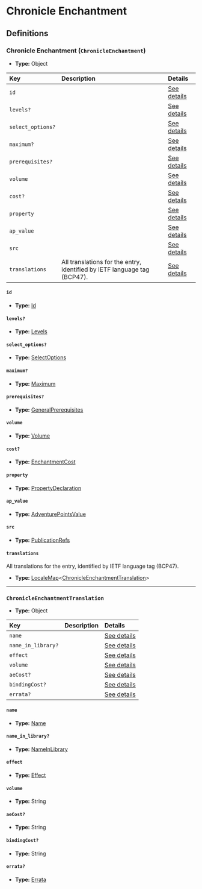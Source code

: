 # Chronicle Enchantment

## Definitions

### <a name="ChronicleEnchantment"></a> Chronicle Enchantment (`ChronicleEnchantment`)

- **Type:** Object

Key | Description | Details
:-- | :-- | :--
`id` |  | <a href="#ChronicleEnchantment/id">See details</a>
`levels?` |  | <a href="#ChronicleEnchantment/levels">See details</a>
`select_options?` |  | <a href="#ChronicleEnchantment/select_options">See details</a>
`maximum?` |  | <a href="#ChronicleEnchantment/maximum">See details</a>
`prerequisites?` |  | <a href="#ChronicleEnchantment/prerequisites">See details</a>
`volume` |  | <a href="#ChronicleEnchantment/volume">See details</a>
`cost?` |  | <a href="#ChronicleEnchantment/cost">See details</a>
`property` |  | <a href="#ChronicleEnchantment/property">See details</a>
`ap_value` |  | <a href="#ChronicleEnchantment/ap_value">See details</a>
`src` |  | <a href="#ChronicleEnchantment/src">See details</a>
`translations` | All translations for the entry, identified by IETF language tag (BCP47). | <a href="#ChronicleEnchantment/translations">See details</a>

#### <a name="ChronicleEnchantment/id"></a> `id`

- **Type:** <a href="#Id">Id</a>

#### <a name="ChronicleEnchantment/levels"></a> `levels?`

- **Type:** <a href="#Levels">Levels</a>

#### <a name="ChronicleEnchantment/select_options"></a> `select_options?`

- **Type:** <a href="#SelectOptions">SelectOptions</a>

#### <a name="ChronicleEnchantment/maximum"></a> `maximum?`

- **Type:** <a href="#Maximum">Maximum</a>

#### <a name="ChronicleEnchantment/prerequisites"></a> `prerequisites?`

- **Type:** <a href="../_Prerequisite.md#GeneralPrerequisites">GeneralPrerequisites</a>

#### <a name="ChronicleEnchantment/volume"></a> `volume`

- **Type:** <a href="#Volume">Volume</a>

#### <a name="ChronicleEnchantment/cost"></a> `cost?`

- **Type:** <a href="#EnchantmentCost">EnchantmentCost</a>

#### <a name="ChronicleEnchantment/property"></a> `property`

- **Type:** <a href="#PropertyDeclaration">PropertyDeclaration</a>

#### <a name="ChronicleEnchantment/ap_value"></a> `ap_value`

- **Type:** <a href="#AdventurePointsValue">AdventurePointsValue</a>

#### <a name="ChronicleEnchantment/src"></a> `src`

- **Type:** <a href="../source/_PublicationRef.md#PublicationRefs">PublicationRefs</a>

#### <a name="ChronicleEnchantment/translations"></a> `translations`

All translations for the entry, identified by IETF language tag (BCP47).

- **Type:** <a href="../_LocaleMap.md#LocaleMap">LocaleMap</a>&lt;<a href="#ChronicleEnchantmentTranslation">ChronicleEnchantmentTranslation</a>&gt;

---

### <a name="ChronicleEnchantmentTranslation"></a> `ChronicleEnchantmentTranslation`

- **Type:** Object

Key | Description | Details
:-- | :-- | :--
`name` |  | <a href="#ChronicleEnchantmentTranslation/name">See details</a>
`name_in_library?` |  | <a href="#ChronicleEnchantmentTranslation/name_in_library">See details</a>
`effect` |  | <a href="#ChronicleEnchantmentTranslation/effect">See details</a>
`volume` |  | <a href="#ChronicleEnchantmentTranslation/volume">See details</a>
`aeCost?` |  | <a href="#ChronicleEnchantmentTranslation/aeCost">See details</a>
`bindingCost?` |  | <a href="#ChronicleEnchantmentTranslation/bindingCost">See details</a>
`errata?` |  | <a href="#ChronicleEnchantmentTranslation/errata">See details</a>

#### <a name="ChronicleEnchantmentTranslation/name"></a> `name`

- **Type:** <a href="#Name">Name</a>

#### <a name="ChronicleEnchantmentTranslation/name_in_library"></a> `name_in_library?`

- **Type:** <a href="#NameInLibrary">NameInLibrary</a>

#### <a name="ChronicleEnchantmentTranslation/effect"></a> `effect`

- **Type:** <a href="#Effect">Effect</a>

#### <a name="ChronicleEnchantmentTranslation/volume"></a> `volume`

- **Type:** String

#### <a name="ChronicleEnchantmentTranslation/aeCost"></a> `aeCost?`

- **Type:** String

#### <a name="ChronicleEnchantmentTranslation/bindingCost"></a> `bindingCost?`

- **Type:** String

#### <a name="ChronicleEnchantmentTranslation/errata"></a> `errata?`

- **Type:** <a href="../source/_Erratum.md#Errata">Errata</a>
